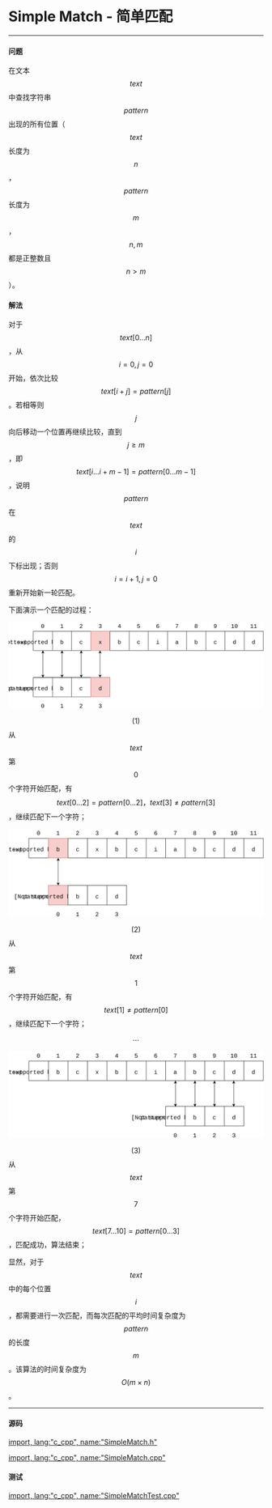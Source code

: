 <script type="text/javascript" src="https://cdnjs.cloudflare.com/ajax/libs/mathjax/2.7.1/MathJax.js?config=TeX-AMS-MML_HTMLorMML"></script>

# Simple Match - 简单匹配

--------

#### 问题

在文本$$ text $$中查找字符串$$ pattern $$出现的所有位置（$$ text $$长度为$$ n $$，$$ pattern $$长度为$$ m $$，$$ n, m $$都是正整数且$$ n \gt m $$）。

#### 解法

对于$$ text[0 \dots n] $$，从$$ i = 0, j = 0 $$开始，依次比较$$ text[i+j] = pattern[j] $$。若相等则$$ j $$向后移动一个位置再继续比较，直到$$ j \ge m $$，即$$ text[i \dots i+m-1] = pattern[0 \dots m-1] $$，说明$$ pattern $$在$$ text $$的$$ i $$下标出现；否则$$ i = i+1, j = 0 $$重新开始新一轮匹配。

下面演示一个匹配的过程：

![SimpleMatch1.svg](../res/SimpleMatch1.svg)

$$ (1) $$ 从$$ text $$第$$ 0 $$个字符开始匹配，有$$ text[0 \dots 2] = pattern[0 \dots 2]，text[3] \ne pattern[3] $$，继续匹配下一个字符；

![SimpleMatch2.svg](../res/SimpleMatch2.svg)

$$ (2) $$ 从$$ text $$第$$ 1 $$个字符开始匹配，有$$ text[1] \ne pattern[0] $$，继续匹配下一个字符；

$$
\cdots
$$

![SimpleMatch3.svg](../res/SimpleMatch3.svg)

$$ (3) $$ 从$$ text $$第$$ 7 $$个字符开始匹配，$$ text[7 \dots 10] = pattern[0 \dots 3] $$，匹配成功，算法结束；

显然，对于$$ text $$中的每个位置$$ i $$，都需要进行一次匹配，而每次匹配的平均时间复杂度为$$ pattern $$的长度$$ m $$。该算法的时间复杂度为$$ O(m \times n) $$。

--------

#### 源码

[import, lang:"c_cpp", name:"SimpleMatch.h"](https://github.com/linrongbin16/Way-to-Algorithm/blob/master/src/TextMatch/SimpleMatch.h)

[import, lang:"c_cpp", name:"SimpleMatch.cpp"](https://github.com/linrongbin16/Way-to-Algorithm/blob/master/src/TextMatch/SimpleMatch.cpp)

#### 测试

[import, lang:"c_cpp", name:"SimpleMatchTest.cpp"](https://github.com/linrongbin16/Way-to-Algorithm/blob/master/src/TextMatch/SimpleMatchTest.cpp)
